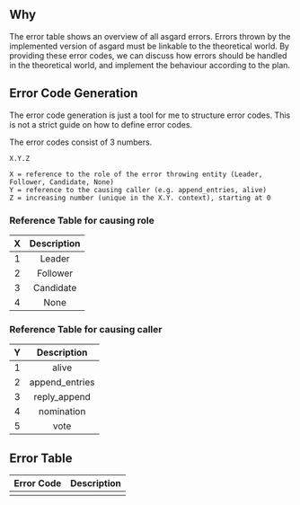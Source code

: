 
## Why

The error table shows an overview of all asgard errors. 
Errors thrown by the implemented version of asgard must be linkable to 
the theoretical world. 
By providing these error codes, 
we can discuss how errors should be handled in the theoretical world,
and implement the behaviour according to the plan.

## Error Code Generation

The error code generation is just a tool for me to structure error codes. 
This is not a strict guide on how to define error codes.


The error codes consist of 3 numbers.
 
```
X.Y.Z

X = reference to the role of the error throwing entity (Leader, Follower, Candidate, None)
Y = reference to the causing caller (e.g. append_entries, alive) 
Z = increasing number (unique in the X.Y. context), starting at 0 
```

### Reference Table for causing role
| X | Description |
|:---:|:---:|
| 1 | Leader | 
| 2 | Follower | 
| 3 | Candidate | 
| 4 | None |

### Reference Table for causing caller
| Y | Description |
|:---:|:---:|
| 1 | alive | 
| 2 | append_entries | 
| 3 | reply_append | 
| 4 | nomination | 
| 5 | vote | 



## Error Table


| Error Code | Description |
|:----:|:----:|
| | | 